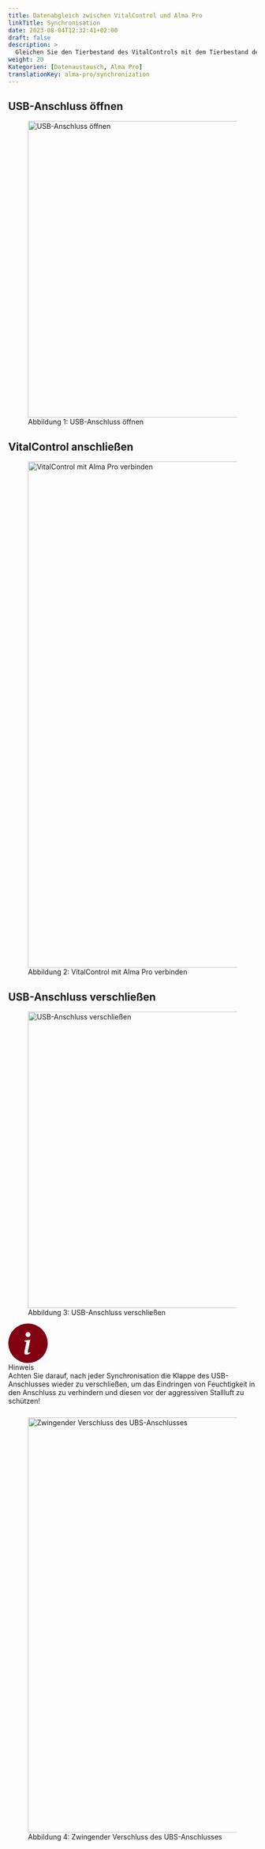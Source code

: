 ```yaml
---
title: Datenabgleich zwischen VitalControl und Alma Pro
linkTitle: Synchronisation
date: 2023-08-04T12:32:41+02:00
draft: false
description: >
  Gleichen Sie den Tierbestand des VitalControls mit dem Tierbestand des Automaten ab und überspielen Sie mit dem VitalControl erfasste Messwerte für die vereinfachte Visualisierung und Auswertung an den Automaten.
weight: 20
Kategorien: [Datenaustausch, Alma Pro]
translationKey: alma-pro/synchronization
---
```


## USB-Anschluss öffnen

<figure class="figure" style="margin-top: 10px;">
    <a name="open-usb-slot"><img src="/images/synchronisation/open-usb-slot.svg" width="600" class="border border-3 figure-img img-fluid rounded p-4" align="bottom" alt="USB-Anschluss öffnen" title="USB-Anschluss öffnen" /></a>
    <figcaption class="figure-caption fs-6">Abbildung 1: USB-Anschluss öffnen</figcaption>
</figure>


## VitalControl anschließen

<figure class="figure" style="margin-top: 10px;">
    <a name="connect-vc-ap"><img src="/images/synchronisation/connect-vitalcontrol-alma_pro.svg" width="1024" class="border border-3 figure-img img-fluid rounded p-4" align="bottom" alt="VitalControl mit Alma Pro verbinden" title="VitalControl mit Alma Pro verbinden" /></a>
    <figcaption class="figure-caption fs-6">Abbildung 2: VitalControl mit Alma Pro verbinden</figcaption>
</figure>

## USB-Anschluss verschließen

<figure class="figure" style="margin-top: 10px;">
    <a name="close-usb-slot"><img src="/images/synchronisation/close-usb-slot.svg" width="600" class="border border-3 figure-img img-fluid rounded p-4" align="bottom" alt="USB-Anschluss verschließen" title="USB-Anschluss verschließen" /></a>
    <figcaption class="figure-caption fs-6">Abbildung 3: USB-Anschluss verschließen</figcaption>
</figure>

<div class="alert alert-primary d-flex align-items-center" role="alert">
<svg xmlns="http://www.w3.org/2000/svg" width="80px" fill="#810012" class="bi bi-exclamation-triangle-fill flex-shrink-0 me-3" viewBox="0 0 16 16" role="img" aria-label="Info:">
  <path d="M8 16A8 8 0 1 0 8 0a8 8 0 0 0 0 16zm.93-9.412-1 4.705c-.07.34.029.533.304.533.194 0 .487-.07.686-.246l-.088.416c-.287.346-.92.598-1.465.598-.703 0-1.002-.422-.808-1.319l.738-3.468c.064-.293.006-.399-.287-.47l-.451-.081.082-.381 2.29-.287zM8 5.5a1 1 0 1 1 0-2 1 1 0 0 1 0 2z"/>
</svg>
<div>
  <span class="text-primary fs-3 fw-semibold">Hinweis</span><br>
  Achten Sie darauf, nach jeder Synchronisation die Klappe des USB-Anschlusses wieder zu verschließen, um das Eindringen von Feuchtigkeit in den Anschluss zu verhindern und diesen vor der aggressiven Stallluft zu schützen!<br>
<figure class="figure" style="margin-top: 25px;">
    <a name="close-usb-slot-mandatory"><img src="/images/synchronisation/info-close-usb-mandatory.svg" width="840" class="bg-body border border-primary border-2 figure-img img-fluid rounded p-4" align="bottom" alt="Zwingender Verschluss des UBS-Anschlusses" title="UBS-Anschluss zwingend verschließen" /></a>
    <figcaption class="figure-caption fs-6">Abbildung 4: Zwingender Verschluss des UBS-Anschlusses</figcaption>
</figure>
</div>
</div>
